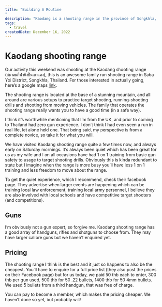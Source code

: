 ```yaml
---
title: "Building A Routine
"
description: "Kaodang is a shooting range in the province of Songkhla, Thailand. It is surrounded by stunning mountains, lush vegetation and best of all it's a small family run business."
tags:
  - travel
createdDate: December 16, 2022
---
```


# Kaodang shooting range

Our activity this weekend was shooting at the Kaodang shooting range (สมาคมกีฬายิงปืนเขาแดง), this is an awesome family run shooting range in Saba Yoi District, Songkhla, Thailand. For those interested in actually going, here’s a google maps [link](https://www.google.com/maps/place/%E0%B8%AA%E0%B8%A1%E0%B8%B2%E0%B8%84%E0%B8%A1%E0%B8%81%E0%B8%B5%E0%B8%AC%E0%B8%B2%E0%B8%A2%E0%B8%B4%E0%B8%87%E0%B8%9B%E0%B8%B7%E0%B8%99%E0%B9%80%E0%B8%82%E0%B8%B2%E0%B9%81%E0%B8%94%E0%B8%87/@6.5617378,100.8203312,14.15z/data=!4m12!1m6!3m5!1s0x31b3466571b21ca5:0xe8254ee5e9fc5230!2z4Liq4Lih4Liy4LiE4Lih4LiB4Li14Lis4Liy4Lii4Li04LiH4Lib4Li34LiZ4LmA4LiC4Liy4LmB4LiU4LiH!8m2!3d6.5585339!4d100.8346834!3m4!1s0x31b3466571b21ca5:0xe8254ee5e9fc5230!8m2!3d6.5585339!4d100.8346834?hl=en).

<v-img height="400" src="/content/shooting-range/shooting-range-400.jpeg"></v-img>

The shooting range is located at the base of a stunning mountain, and all around are various setups to practice target shooting, running-shooting drills and shooting from moving vehicles. The family that operates the shooting range really wants you to have a good time (in a safe way).

I think it’s worthwhile mentioning that I’m from the UK, and prior to coming to Thailand had zero gun experience. I don’t think I had even seen a run in real life, let alone held one. That being said, my perspective is from a complete novice, so take it for what you will.

We have visited Kaodang shooting range quite a few times now, and always early on Saturday mornings. It’s always been quiet which has been great for us as my wife and I on all occasions have had 1 on 1 training from basic gun safety to usage to target shooting drills. Obviously this is kinda redundant to state but I imagine when the range is more busy you’ll have less 1 on 1 training and less freedom to move about the range.

To get the quiet experience, which I recommend, check their facebook page. They advertise when larger events are happening which can be training local law enforcement, training local army personnel, I believe they are also involved with local schools and have competitive target shooters (and competitions).

## Guns

<v-img height="400" src="/content/shooting-range-guns/shooting-range-guns-400.jpeg"></v-img>

I’m obviously not a gun expert, so forgive me. Kaodang shooting range has a good array of handguns, rifles and shotguns to choose from. They may have larger calibre guns but we haven’t enquired yet.

## Pricing

The shooting range I think is the best and it just so happens to also be the cheapest. You’ll have to enquire for a full price list (they also post the prices on their Facebook page) but for us today, we paid 50 thb each to enter, 300 thb per gun used, 500 thb for 50 .22 bullets, 1400 thb for 50 4mm bullets. We used 5 bullets from a third handgun, that was free of charge.

You can pay to become a member, which makes the pricing cheaper. We haven’t done so yet, but probably will!

